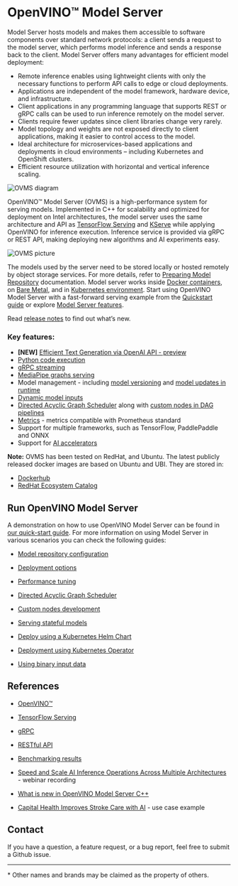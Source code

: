 # OpenVINO&trade; Model Server

Model Server hosts models and makes them accessible to software components over standard network protocols: a client sends a request to the model server, which performs model inference and sends a response back to the client. Model Server offers many advantages for efficient model deployment: 
- Remote inference enables using lightweight clients with only the necessary functions to perform API calls to edge or cloud deployments.
- Applications are independent of the model framework, hardware device, and infrastructure.
- Client applications in any programming language that supports REST or gRPC calls can be used to run inference remotely on the model server.
- Clients require fewer updates since client libraries change very rarely.
- Model topology and weights are not exposed directly to client applications, making it easier to control access to the model.
- Ideal architecture for microservices-based applications and deployments in cloud environments – including Kubernetes and OpenShift clusters.
- Efficient resource utilization with horizontal and vertical inference scaling.

![OVMS diagram](docs/ovms_diagram.png)

OpenVINO&trade; Model Server (OVMS) is a high-performance system for serving models. Implemented in C++ for scalability and optimized for deployment on Intel architectures, the model server uses the same architecture and API as [TensorFlow Serving](https://github.com/tensorflow/serving) and [KServe](https://github.com/kserve/kserve) while applying OpenVINO for inference execution. Inference service is provided via gRPC or REST API, making deploying new algorithms and AI experiments easy.

![OVMS picture](docs/ovms_high_level.png)

The models used by the server need to be stored locally or hosted remotely by object storage services. For more details, refer to [Preparing Model Repository](https://docs.openvino.ai/2024/ovms_docs_models_repository.html) documentation. Model server works inside [Docker containers](https://docs.openvino.ai/2024/ovms_docs_deploying_server.html#deploying-model-server-in-docker-container), on [Bare Metal](https://docs.openvino.ai/2024/ovms_docs_deploying_server.html#deploying-model-server-on-baremetal-without-container), and in [Kubernetes environment](https://docs.openvino.ai/2024/ovms_docs_deploying_server.html#deploying-model-server-in-kubernetes).
Start using OpenVINO Model Server with a fast-forward serving example from the [Quickstart guide](https://docs.openvino.ai/2024/ovms_docs_quick_start_guide.html) or explore [Model Server features](https://docs.openvino.ai/2024/ovms_docs_features.html).

Read [release notes](https://github.com/openvinotoolkit/model_server/releases) to find out what’s new.

### Key features:
- **[NEW]** [Efficient Text Generation via OpenAI API - preview](https://docs.openvino.ai/2024/ovms_docs_llm_reference.html)
- [Python code execution](https://docs.openvino.ai/2024/ovms_docs_python_support_reference.html)
- [gRPC streaming](https://docs.openvino.ai/2024/ovms_docs_streaming_endpoints.html)
- [MediaPipe graphs serving](https://docs.openvino.ai/2024/ovms_docs_mediapipe.html) 
- Model management - including [model versioning](https://docs.openvino.ai/2024/ovms_docs_model_version_policy.html) and [model updates in runtime](https://docs.openvino.ai/2024/ovms_docs_online_config_changes.html)
- [Dynamic model inputs](https://docs.openvino.ai/2024/ovms_docs_shape_batch_layout.html)
- [Directed Acyclic Graph Scheduler](https://docs.openvino.ai/2024/ovms_docs_dag.html) along with [custom nodes in DAG pipelines](https://docs.openvino.ai/2024/ovms_docs_custom_node_development.html)
- [Metrics](https://docs.openvino.ai/2024/ovms_docs_metrics.html) - metrics compatible with Prometheus standard
- Support for multiple frameworks, such as TensorFlow, PaddlePaddle and ONNX
- Support for [AI accelerators](https://docs.openvino.ai/2024/about-openvino/compatibility-and-support/supported-devices.html)

**Note:** OVMS has been tested on RedHat, and Ubuntu. The latest publicly released docker images are based on Ubuntu and UBI.
They are stored in:
- [Dockerhub](https://hub.docker.com/r/openvino/model_server)
- [RedHat Ecosystem Catalog](https://catalog.redhat.com/software/containers/intel/openvino-model-server/607833052937385fc98515de)


## Run OpenVINO Model Server

A demonstration on how to use OpenVINO Model Server can be found in [our quick-start guide](https://docs.openvino.ai/2024/ovms_docs_quick_start_guide.html). 
For more information on using Model Server in various scenarios you can check the following guides:

* [Model repository configuration](https://docs.openvino.ai/2024/ovms_docs_models_repository.html)

* [Deployment options](https://docs.openvino.ai/2024/ovms_docs_deploying_server.html)

* [Performance tuning](https://docs.openvino.ai/2024/ovms_docs_performance_tuning.html)

* [Directed Acyclic Graph Scheduler](https://docs.openvino.ai/2024/ovms_docs_dag.html)

* [Custom nodes development](https://docs.openvino.ai/2024/ovms_docs_custom_node_development.html)

* [Serving stateful models](https://docs.openvino.ai/2024/ovms_docs_stateful_models.html)

* [Deploy using a Kubernetes Helm Chart](https://github.com/openvinotoolkit/operator/tree/main/helm-charts/ovms)

* [Deployment using Kubernetes Operator](https://operatorhub.io/operator/ovms-operator)

* [Using binary input data](https://docs.openvino.ai/2024/ovms_docs_binary_input.html)



## References

* [OpenVINO&trade;](https://software.intel.com/en-us/openvino-toolkit)

* [TensorFlow Serving](https://github.com/tensorflow/serving)

* [gRPC](https://grpc.io/)

* [RESTful API](https://restfulapi.net/)

* [Benchmarking results](https://docs.openvino.ai/2024/about-openvino/performance-benchmarks.html)

* [Speed and Scale AI Inference Operations Across Multiple Architectures](https://techdecoded.intel.io/essentials/speed-and-scale-ai-inference-operations-across-multiple-architectures/?elq_cid=3646480_ts1607680426276&erpm_id=6470692_ts1607680426276) - webinar recording

* [What is new in OpenVINO Model Server C++](https://www.intel.com/content/www/us/en/artificial-intelligence/posts/whats-new-openvino-model-server.html)

* [Capital Health Improves Stroke Care with AI](https://www.intel.co.uk/content/www/uk/en/customer-spotlight/stories/capital-health-ai-customer-story.html) - use case example

## Contact

If you have a question, a feature request, or a bug report, feel free to submit a Github issue.


---
\* Other names and brands may be claimed as the property of others.
